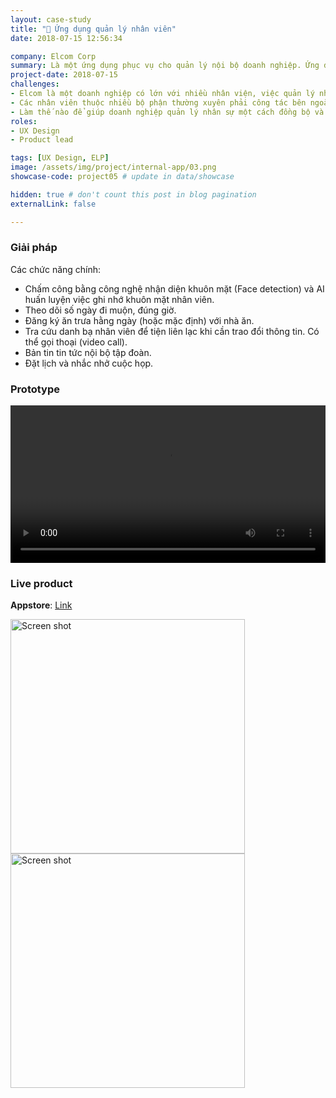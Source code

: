 ```yaml
---
layout: case-study
title: "💼 Ứng dụng quản lý nhân viên"
date: 2018-07-15 12:56:34

company: Elcom Corp
summary: Là một ứng dụng phục vụ cho quản lý nội bộ doanh nghiệp. Ứng dụng có những tính năng phục vụ công việc hằng ngày của nhân viên (chấm công, ăn trưa, ...)
project-date: 2018-07-15
challenges:
- Elcom là một doanh nghiệp có lớn với nhiều nhân viện, việc quản lý nhân viên bằng các phương pháp truyền thống gặp nhiều khó khăn và tốn kém.
- Các nhân viên thuộc nhiều bộ phận thường xuyên phải công tác bên ngoài và gặp khó trong việc liên lạc bộ phận cũng như khai báo công việc.
- Làm thế nào để giúp doanh nghiệp quản lý nhân sự một cách đồng bộ và hiệu quả về thời gian và tính chính xác. Đồng thời nhân sự cũng dễ dàng khai báo, liên lạc và nắm bắt các tin tức một thuận tiện? 
roles:
- UX Design
- Product lead

tags: [UX Design, ELP]
image: /assets/img/project/internal-app/03.png
showcase-code: project05 # update in data/showcase

hidden: true # don't count this post in blog pagination
externalLink: false

---
```


### Giải pháp

Các chức năng chính:
- Chấm công bằng công nghệ nhận diện khuôn mặt (Face detection) và AI huấn luyện việc ghi nhớ khuôn mặt nhân viên.
- Theo dõi số ngày đi muộn, đúng giờ.
- Đăng ký ăn trưa hằng ngày (hoặc mặc định) với nhà ăn.
- Tra cứu danh bạ nhân viên để tiện liên lạc khi cần trao đổi thông tin. Có thể gọi thoại (video call).
- Bản tin tin tức nội bộ tập đoàn.
- Đặt lịch và nhắc nhở cuộc họp.

### Prototype

<video src="/assets/img/project/internal-app/app.mp4" width="100%" style ="margin: auto; background-color: white" controls autoplay loop></video>

### Live product

**Appstore**:
[Link](https://apps.apple.com/vn/app/myelcom/id1637843634)

<img style="width: 375px" alt="Screen shot" src="/assets/img/project/internal-app/01.jpg">
<img style="width: 375px" alt="Screen shot" src="/assets/img/project/internal-app/02.jpg">